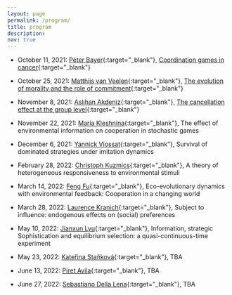 ```yaml
---
layout: page
permalink: /program/
title: program
description:
nav: true
---
```


- October 11, 2021: [Péter Bayer](https://www.sites.google.com/view/peterbayer){:target="\_blank"}, [Coordination games in cancer](https://www.biorxiv.org/content/10.1101/2021.06.22.449436v1){:target="\_blank"}

- October 25, 2021: [Matthijs van Veelen](https://www.uva.nl/en/profile/v/e/c.m.vanveelen/c.m.vanveelen.html){:target="\_blank"}, [The evolution of morality and the role of commitment](https://www.cambridge.org/core/journals/evolutionary-human-sciences/article/evolution-of-morality-and-the-role-of-commitment/73AB788AFB401859BF55BD3564B69E46){:target="\_blank"}

- November 8, 2021: [Aslıhan Akdeniz](https://sites.google.com/view/aslihanakdeniz/home){:target="\_blank"}, [The cancellation effect at the group level](https://onlinelibrary.wiley.com/doi/full/10.1111/evo.13995){:target="\_blank"}

- November 22, 2021: [Maria Kleshnina](https://www.mariakleshnina.com/){:target="\_blank"}, The effect of environmental information on cooperation in stochastic games

- December 6, 2021: [Yannick Viossat](https://www.ceremade.dauphine.fr/fr/membres/detail-cv/profile/yannick-viossat.html){:target="\_blank"}, Survival of dominated strategies under imitation dynamics

- February 28, 2022: [Christoph Kuzmics](https://homepage.uni-graz.at/de/christoph.kuzmics/){:target="\_blank"}, A theory of heterogeneous responsiveness to environmental stimuli

- March 14, 2022: [Feng Fu](https://mhl.host.dartmouth.edu/){:target="\_blank"}, Eco-evolutionary dynamics with environmental feedback: Cooperation in a changing world

- March 28, 2022: [Laurence Kranich](https://sites.google.com/site/laurencekranich/home){:target="\_blank"}, Subject to influence: endogenous effects on (social) preferences

- May 10, 2022: [Jianxun Lyu](https://www.ed.ac.uk/profile/jianxun-lyu){:target="\_blank"}, Information, strategic Sophistication and equilibrium selection: a quasi-continuous-time experiment

- May 23, 2022: [Kateřina Staňková](https://www.tudelft.nl/tbm/over-de-faculteit/afdelingen/engineering-systems-and-services/people/associate-professors/k-katerina-stankova){:target="\_blank"}, TBA

- June 13, 2022: [Piret Avila](https://www.iast.fr/people/piret-avila){:target="\_blank"}, TBA

- June 27, 2022: [Sebastiano Della Lena](https://sites.google.com/view/sebastianodellalena/){:target="\_blank"}, TBA
